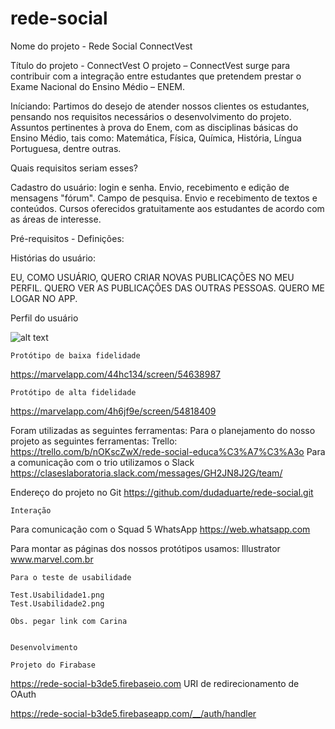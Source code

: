 # rede-social

Nome do projeto - Rede Social ConnectVest

Título do projeto - ConnectVest
   O projeto – ConnectVest surge para contribuir com a integração entre estudantes que pretendem prestar o Exame Nacional do Ensino Médio – ENEM.
   
Iníciando:
    Partimos do desejo de atender nossos clientes os estudantes, pensando nos requisitos necessários o desenvolvimento do projeto. 
    Assuntos pertinentes à prova do Enem, com as disciplinas básicas do Ensino Médio, tais como: Matemática, Física, Química, História,     Língua Portuguesa, dentre outras.
    
Quais requisitos seriam esses? 

Cadastro do usuário: login e senha.
Envio, recebimento e edição de mensagens "fórum".
Campo de pesquisa.
Envio e recebimento de textos e conteúdos. 
Cursos oferecidos gratuitamente aos estudantes de acordo com as áreas de interesse.
 
Pré-requisitos - Definições:

Histórias do usuário:

EU, COMO USUÁRIO, QUERO CRIAR NOVAS PUBLICAÇÕES NO MEU PERFIL.
QUERO VER AS PUBLICAÇÕES DAS OUTRAS PESSOAS.
QUERO ME LOGAR NO APP. 

Perfil do usuário

![alt text](http://url/to/img.png)



    Protótipo de baixa fidelidade
https://marvelapp.com/44hc134/screen/54638987

    Protótipo de alta fidelidade
https://marvelapp.com/4h6jf9e/screen/54818409


 Foram utilizadas as seguintes ferramentas:
Para o planejamento do nosso projeto as seguintes ferramentas: 
Trello:
https://trello.com/b/nOKscZwX/rede-social-educa%C3%A7%C3%A3o
Para a comunicação com o trio utilizamos o Slack 
https://claseslaboratoria.slack.com/messages/GH2JN8J2G/team/

Endereço do projeto no Git
https://github.com/dudaduarte/rede-social.git

    
    Interação 
 
Para comunicação com o Squad 5 WhatsApp
https://web.whatsapp.com

Para montar as páginas dos nossos protótipos usamos:
Illustrator
www.marvel.com.br
	
    Para o teste de usabilidade 

    Test.Usabilidade1.png
    Test.Usabilidade2.png

    Obs. pegar link com Carina


    Desenvolvimento

    Projeto do Firabase

https://rede-social-b3de5.firebaseio.com
    URI de redirecionamento de OAuth

https://rede-social-b3de5.firebaseapp.com/__/auth/handler 
 
 
